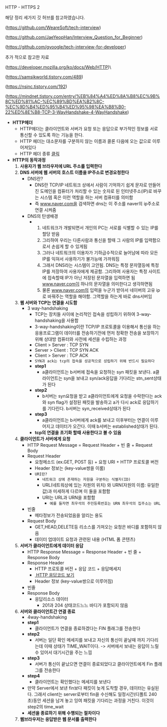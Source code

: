 HTTP - HTTPS 2

해당 정리 세가지 깃 허브를 참고하였습니다.

(https://github.com/WeareSoft/tech-interview)

(https://github.com/JaeYeopHan/Interview_Question_for_Beginner)

(https://github.com/gyoogle/tech-interview-for-developer)



추가 적으로 참고한 자료

(https://developer.mozilla.org/ko/docs/Web/HTTP)\

(https://samsikworld.tistory.com/489)

(https://nsinc.tistory.com/192)

(https://mindnet.tistory.com/entry/%EB%84%A4%ED%8A%B8%EC%9B%8C%ED%81%AC-%EC%89%BD%EA%B2%8C-%EC%9D%B4%ED%95%B4%ED%95%98%EA%B8%B0-22%ED%8E%B8-TCP-3-WayHandshake-4-WayHandshake)



- <b>HTTP헤더</b>
  - HTTP헤더는 클라이언트와 서버가 요청 또는 응답으로 부가적인 정보를 서로 통신할 수 있도록 하는 기능을 한다. 
  - HTTP 헤더는 대소문자를 구분하지 않는 이름과 콜론 다음에 오는 값으로 이루어져있다
  - HTTP 헤더 종류 <a href="https://developer.mozilla.org/ko/docs/Web/HTTP/Headers">클릭</a>
- <b>HTTP의 동작과정</b>
  1. <b>사용자가 웹 브라우저에 URL 주소를 입력한다</b>
  2. <b>DNS 서버에 웹 서버의 호스트 이름을 IP주소로 변경요청한다</b>
     - DNS란?
       - DNS란 TCP/IP 네트워크 상에서 사람이 기억하기 쉽게 문자로 만들어진 도메인을 컴퓨터가 처리할 수 있는 숫자로 된 인터넷주소(IP)로 바꾸는 시스템 혹은 이런 역할을 하는 서버 컴퓨터를 의미함
       - 즉 www.naver.com을 검색하면 dns는 이 주소를 naver의 ip주소로 연결 시켜줌
     - DNS의 탄생배경
       - 1. 네트워크가 개발되면서 개인의 PC는 서로를 식별할 수 있는 IP를 할당 받음
         2. 그리하여 우리는 다른사람과 통신을 할때 그 사람의 IP를 입력함으로서 손쉽게 할 수 있게됨
         3. 그러나 네트워크의 이용자가 기하급수적으로 늘어남에 따라 모든 IP를 익혀서 사용하기가 불가능에 가까워짐
         4. 그래서 DNS라는 시스템이 고안됨. DNS는 특정 문자열등에 특정 IP를 저장하여 사용자에게 제공함. 그리하여 사용자는 특정 사이트에 접속할때 IP가 아닌 저장된 문자열을 입력하면 됨 www.naver.com이 하나의 문자열을 의미한다고 생각하면됨
         5. 물론 www.naver.com의 입력을 누군가 받아서 네이버의 고유 ip로 바꿔주는 역할을 해야함. 그역할을 하는게 바로 dns서버임 
  3. <b>웹 서버와 TCP는 연결을 시도함</b>
     - 3 way-handshaking
       - TCP는 장치들 사이에 논리적인 접속을 성립하기 위하여 3-way-handshaking을 사용함
       - 3-way-handshaking이란 TCP/IP 프로토콜을 이용해서 통신을 하는 응용프로그램이 데이터를 전송하기전에 먼저 정확한 전송을 보장하기 위해 상대방 컴퓨터와 사전에 세션을 수립하는 과정
       - Client > Server : TCP SYN
       - Server > Client : TCP SYN ACK
       - Client > Server : TCP ACK
       - `SYN과 ack는 tcp의 접속을 성공적으로 성립하기 위해 반드시 필요하다`
       - <b>step1</b>
         - a클라이언트는 b서버에 접속을 요청하는 syn 패킷을 보낸다.  a클라이언트는 syn을 보내고 syn/ack응답을 기다리는 stn_sent상태가 된다
       - <b>step2</b>
         - b서버는 syn요청을 받고 a클라이언트에게 요청을 수락한다는 ack와 syn flag가 설정된 패킷을 발송하고 a가 다시 ack로 응답하기를 기다린다. b서버는 syn_received상태가 된다
       - <b>step3</b>
         - a클라이언트는 b서버에게 ack를 보내고 이후부터는 연결이 이루어지고 데이터가 오간다. 이때 b서버는 established상태가 된다.
       - <b>tcp의 연결을 초기화 할때 사용한다고 볼 수 있음</b>
  4. <b>클라이언트가 서버에게 요청</b>
     - HTTP Request Message = Request Header + 빈 줄 + Request Body
     - Request Header
       - 요청메소드 (ex.GET, POST 등) + 요청 URI + HTTP 프로토콜 버전
       - Header 정보는 (key-value쌍을 이룸)
       - `URI란?`
         - `네트워크 상에 존재하는 자원을 구분하는 식별자(ID)`
         - URL(네트워상에 있는 자원의 위치) 와 URN(자원의 이름: 유일한 값)과 미세하게 다르며 이 둘을 포함함
         - URI는 URL과 URN을 포함함
           - `예를 들자면 최우석의 주민등록번호는 URN 최우석의 집주소는 URL`
     - 빈줄
       - 메타정보가 전송되었음을 알리는 용도
     - Request Body
       - GET,HEAD,DELETE등 리소스를 가져오는 요청은 바디를 포함하지 않음
       - 데이터 업데이트 요청과 관련된 내용 (HTML 폼 콘텐츠)
  5. <b>서버가 클라이언트에게 데이터 응답</b>
     - HTTP Response Message = Response Header + 빈 줄 + Response Body
     - Response Header
       - HTTP 프로토콜 버전 + 응답 코드 + 응답메세지
       - <a href="https://ko.wikipedia.org/wiki/HTTP_%EC%83%81%ED%83%9C_%EC%BD%94%EB%93%9C"> HTTP 응답코드 보기</a>
       - Header 정보 (key-value쌍으로 이루어짐)
     - 빈줄
     - Response Body
       - 응답리소스 데이터
         - 201과 204 상태코드느느 바디가 포함되지 않음
  6. <b>서버와 클라이언트간 연결 종료</b>
     - 4way-handshaking
     - <b>step1</b>
       - 클라이언트가 연결을 종료하겠다는 FIN 플래그를 전송한다
     - <b>step2</b>
       - 서버는 일단 확인 메세지를 보내고 자신의 통신이 끝날때 까지 기다리는데 이때 상태가 TIME_WAIT이다. -> 서버에서 보내는 응답이 느릴 수 있어서 대기시간을 주는 느낌
     - <b>step3</b>
       - 서버가 통신이 끝났으면 연결이 종료되었다고 클라이언트에게 Fin 플래그를 전송한다
     - <b>step4</b>
       - 클라이언트는 확인했다는 메세지를 보낸다
     - 만약 Server에서 보낸 fin보다 패킷이 늦게 도착할 경우, 데이터는 유실된다. 그래서 client는 server로부터 fin을 수신해도 일정시간(디폴트 240초)동안 세션을 남겨 놓고 잉여 패킷을 기다리는 과정을 거친다. 이것이 step2의 time_wait
     - <b>세션을 종료하기 위해 수행되는 절차이다</b>
  7. <b>웹브라우저는 응답받은 웹 문서를 출력한다</b>